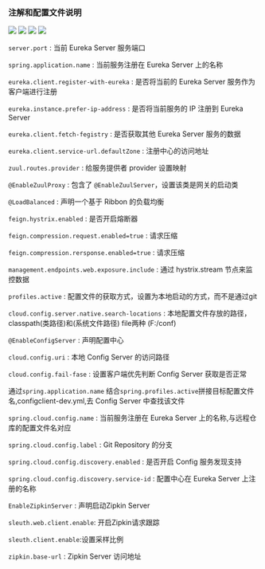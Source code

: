 ### 注解和配置文件说明

<p align="left">
  <a href="https://img.shields.io/badge/SpringBoot-2.0.2-green.svg?colorA=#000?style=plastic">
  <img src="https://img.shields.io/badge/SpringBoot-2.0.2-green.svg?colorA=#000?style=plastic"></a>
   <a href="https://img.shields.io/badge/SpringCloud-Finchley.SR1-green.svg?colorA=#000?style=plastic">
  <img src="https://img.shields.io/badge/SpringCloud-Finchley.SR1-green.svg?colorA=#000?style=plastic"></a>
  <a href="https://img.shields.io/badge/Maven-3.5.4-green.svg?colorA=#96C?style=plastic">
  <img src="https://img.shields.io/badge/Maven-3.5.4-green.svg?colorA=#96C?style=plastic"></a>
  <a href="https://img.shields.io/badge/JDK-1.8-green.svg?colorA=#000?style=plastic">
  <img src="https://img.shields.io/badge/JDK-1.8-green.svg?colorA=#000?style=plastic"></a>
</p>


`server.port` : 当前 Eureka Server 服务端口

`spring.application.name` : 当前服务注册在 Eureka Server 上的名称

`eureka.client.register-with-eureka` : 是否将当前的 Eureka Server 服务作为客户端进行注册

`eureka.instance.prefer-ip-address` : 是否将当前服务的 IP 注册到 Eureka Server

`eureka.client.fetch-fegistry` : 是否获取其他 Eureka Server 服务的数据

`eureka.client.service-url.defaultZone` : 注册中心的访问地址

`zuul.routes.provider` : 给服务提供者 provider 设置映射

`@EnableZuulProxy` : 包含了 `@EnableZuulServer`，设置该类是网关的启动类

`@LoadBalanced` : 声明一个基于 Ribbon 的负载均衡

`feign.hystrix.enabled` : 是否开启熔断器

`feign.compression.request.enabled=true` : 请求压缩

`feign.compression.rersponse.enabled=true` : 请求压缩

`management.endpoints.web.exposure.include` : 通过 hystrix.stream 节点来监控数据

`profiles.active` : 配置文件的获取方式，设置为本地启动的方式，而不是通过git

`cloud.config.server.native.search-locations` : 本地配置文件存放的路径，classpath(类路径)和(系统文件路径) file两种 (F:/conf)

`@EnableConfigServer` : 声明配置中心

`cloud.config.uri` : 本地 Config Server 的访问路径

`cloud.config.fail-fase` : 设置客户端优先判断 Config Server 获取是否正常

通过`spring.application.name` 结合`spring.profiles.active`拼接目标配置文件名,configclient-dev.yml,去 Config Server 中查找该文件

`spring.cloud.config.name` : 当前服务注册在 Eureka Server 上的名称,与远程仓库的配置文件名对应

`spring.cloud.config.label` : Git Repository  的分支

`spring.cloud.config.discovery.enabled` : 是否开启 Config 服务发现支持

`spring.cloud.config.discovery.service-id` : 配置中心在 Eureka Server 上注册的名称

`EnableZipkinServer` : 声明启动Zipkin Server

`sleuth.web.client.enable`: 开启Zipkin请求跟踪

`sleuth.client.enable`:设置采样比例

`zipkin.base-url` : Zipkin Server 访问地址
